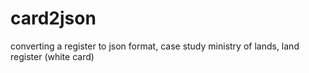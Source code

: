 # card2json
converting a register to json format, case study ministry of lands, land register (white card)
